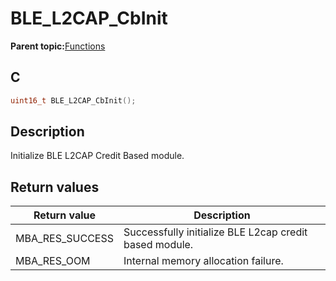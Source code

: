 # BLE\_L2CAP\_CbInit

**Parent topic:**[Functions](GUID-69398391-77B0-42FC-BD75-DA6ACFD647FD.md)

## C

```c
uint16_t BLE_L2CAP_CbInit();
```

## Description

Initialize BLE L2CAP Credit Based module.

## Return values

|Return value|Description|
|------------|-----------|
|MBA\_RES\_SUCCESS|Successfully initialize BLE L2cap credit based module.|
|MBA\_RES\_OOM|Internal memory allocation failure.|

